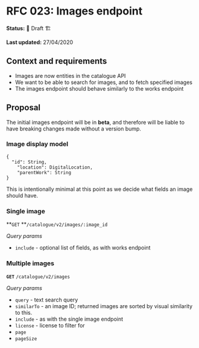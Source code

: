 # RFC 023: Images endpoint

**Status:** :construction: Draft :building_construction:

**Last updated:** 27/04/2020

## Context and requirements

- Images are now entities in the catalogue API
- We want to be able to search for images, and to fetch specified images
- The images endpoint should behave similarly to the works endpoint

## Proposal

The initial images endpoint will be in **beta**, and therefore will be liable to have breaking changes made without a version bump.

### Image display model

```
{
  "id": String,
	"location": DigitalLocation,
	"parentWork": String
}
```

This is intentionally minimal at this point as we decide what fields an image should have.

### Single image

**`GET` **`/catalogue/v2/images/:image_id`

*Query params*

- `include` - optional list of fields, as with works endpoint

### Multiple images

**`GET`** `/catalogue/v2/images`

*Query params*

- `query` - text search query
- `similarTo` - an image ID; returned images are sorted by visual similarity to this.
- `include` - as with the single image endpoint
- `license` - license to filter for
- `page`
- `pageSize`